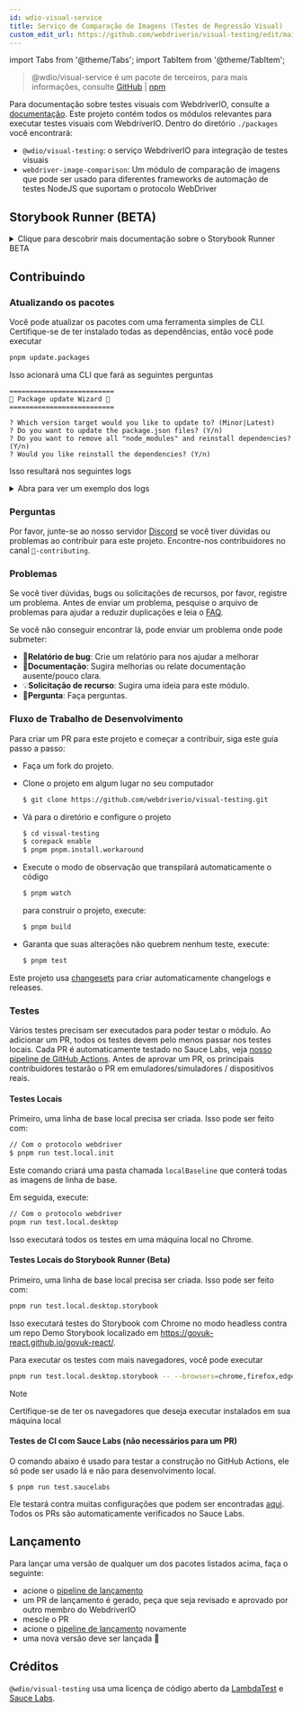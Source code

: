 ```yaml
---
id: wdio-visual-service
title: Serviço de Comparação de Imagens (Testes de Regressão Visual)
custom_edit_url: https://github.com/webdriverio/visual-testing/edit/main/README.md
---
```


import Tabs from '@theme/Tabs';
import TabItem from '@theme/TabItem';

> @wdio/visual-service é um pacote de terceiros, para mais informações, consulte [GitHub](https://github.com/webdriverio/visual-testing) | [npm](https://www.npmjs.com/package/@wdio/visual-service)

Para documentação sobre testes visuais com WebdriverIO, consulte a [documentação](https://webdriver.io/docs/visual-testing). Este projeto contém todos os módulos relevantes para executar testes visuais com WebdriverIO. Dentro do diretório `./packages` você encontrará:

-   `@wdio/visual-testing`: o serviço WebdriverIO para integração de testes visuais
-   `webdriver-image-comparison`: Um módulo de comparação de imagens que pode ser usado para diferentes frameworks de automação de testes NodeJS que suportam o protocolo WebDriver

## Storybook Runner (BETA)

<details>
  <summary>Clique para descobrir mais documentação sobre o Storybook Runner BETA</summary>

> Storybook Runner ainda está em BETA, a documentação será posteriormente movida para as páginas de documentação do [WebdriverIO](https://webdriver.io/docs/visual-testing).

Este módulo agora suporta Storybook com um novo Visual Runner. Este executor verifica automaticamente uma instância local/remota do storybook e criará capturas de tela de elementos de cada componente. Isso pode ser feito adicionando

```ts
export const config: WebdriverIO.Config = {
    // ...
    services: ["visual"],
    // ....
};
```

aos seus `services` e executando `npx wdio tests/configs/wdio.local.desktop.storybook.conf.ts --storybook` através da linha de comando.
Ele usará o Chrome no modo headless como navegador padrão.

> [!NOTE]
>
> -   A maioria das opções de Teste Visual também funcionará para o Storybook Runner, consulte a documentação do [WebdriverIO](https://webdriver.io/docs/visual-testing).
> -   O Storybook Runner substituirá todas as suas capacidades e só pode ser executado nos navegadores que ele suporta, veja [`--browsers`](#browsers).
> -   O Storybook Runner não suporta uma configuração existente que usa capacidades Multiremote e lançará um erro.
> -   O Storybook Runner suporta apenas Desktop Web, não Mobile Web.

### Opções de Serviço do Storybook Runner

As opções de serviço podem ser fornecidas assim

```ts
export const config: WebdriverIO.Config  = {
    // ...
    services: [
      [
        'visual',
        {
            // Algumas opções padrão
            baselineFolder: join(process.cwd(), './__snapshots__/'),
            debug: true,
            // As opções do storybook, veja as opções cli para a descrição
            storybook: {
                additionalSearchParams: new URLSearchParams({foo: 'bar', abc: 'def'}),
                clip: false,
                clipSelector: ''#some-id,
                numShards: 4,
                // `skipStories` pode ser uma string ('example-button--secondary'),
                // um array (['example-button--secondary', 'example-button--small'])
                // ou uma regex que precisa ser fornecida como string ("/.*button.*/gm")
                skipStories: ['example-button--secondary', 'example-button--small'],
                url: 'https://www.bbc.co.uk/iplayer/storybook/',
                version: 6,
                // Opcional - Permite substituir o caminho de linhas de base. Por padrão, agrupará as linhas de base por categoria e componente (por exemplo, forms/input/baseline.png)
                getStoriesBaselinePath: (category, component) => `path__${category}__${component}`,
            },
        },
      ],
    ],
    // ....
}
```

### Opções de CLI do Storybook Runner

#### `--additionalSearchParams`

-   **Tipo:** `string`
-   **Obrigatório:** Não
-   **Padrão:** ''
-   **Exemplo:** `npx wdio tests/configs/wdio.local.desktop.storybook.conf.ts --storybook --additionalSearchParams="foo=bar&abc=def"`

Adicionará parâmetros de pesquisa adicionais à URL do Storybook.
Consulte a documentação [URLSearchParams](https://developer.mozilla.org/en-US/docs/Web/API/URLSearchParams) para mais informações. A string deve ser uma string URLSearchParams válida.

> [!NOTE]
> As aspas duplas são necessárias para evitar que o `&` seja interpretado como um separador de comando.
> Por exemplo, com `--additionalSearchParams="foo=bar&abc=def"` gerará a seguinte URL do Storybook para testes de histórias: `http://storybook.url/iframe.html?id=story-id&foo=bar&abc=def`.

#### `--browsers`

-   **Tipo:** `string`
-   **Obrigatório:** Não
-   **Padrão:** `chrome`, você pode selecionar entre `chrome|firefox|edge|safari`
-   **Exemplo:** `npx wdio tests/configs/wdio.local.desktop.storybook.conf.ts --storybook --browsers=chrome,firefox,edge,safari`
-   **NOTA:** Disponível apenas através da CLI

Usará os navegadores fornecidos para tirar capturas de tela dos componentes

> [!NOTE]
> Certifique-se de ter os navegadores que deseja executar instalados em sua máquina local

#### `--clip`

-   **Tipo:** `boolean`
-   **Obrigatório:** Não
-   **Padrão:** `true`
-   **Exemplo:** `npx wdio tests/configs/wdio.local.desktop.storybook.conf.ts --storybook --clip=false`

Quando desativado, criará uma captura de tela da viewport. Quando ativado, criará capturas de tela de elementos com base no [`--clipSelector`](#clipselector), o que reduzirá a quantidade de espaço em branco ao redor da captura de tela do componente e reduzirá o tamanho da captura de tela.

#### `--clipSelector`

-   **Tipo:** `string`
-   **Obrigatório:** Não
-   **Padrão:** `#storybook-root > :first-child` para Storybook V7 e `#root > :first-child:not(script):not(style)` para Storybook V6, veja também [`--version`](#version)
-   **Exemplo:** `npx wdio tests/configs/wdio.local.desktop.storybook.conf.ts --storybook --clipSelector="#some-id"`

Este é o seletor que será usado:

-   para selecionar o elemento para tirar a captura de tela
-   para o elemento esperar ficar visível antes de uma captura de tela ser tirada

#### `--devices`

-   **Tipo:** `string`
-   **Obrigatório:** Não
-   **Padrão:** Você pode selecionar a partir de [`deviceDescriptors.ts`](https://github.com/webdriverio/visual-testing/blob/main/./packages/service/src/storybook/deviceDescriptors.ts)
-   **Exemplo:** `npx wdio tests/configs/wdio.local.desktop.storybook.conf.ts --storybook --devices="iPhone 14 Pro Max","Pixel 3 XL"`
-   **NOTA:** Disponível apenas através da CLI

Ele usará os dispositivos fornecidos que correspondem ao [`deviceDescriptors.ts`](https://github.com/webdriverio/visual-testing/blob/main/./packages/service/src/storybook/deviceDescriptors.ts) para tirar capturas de tela dos componentes

> [!NOTE]
>
> -   Se você sentir falta de uma configuração de dispositivo, sinta-se à vontade para enviar uma [Solicitação de recurso](https://github.com/webdriverio/visual-testing/issues/new?assignees=&labels=&projects=&template=--feature-request.md)
> -   Isso só funcionará com Chrome:
>     -   se você fornecer `--devices`, todas as instâncias do Chrome serão executadas no modo de **Emulação Móvel**
>     -   se você também fornecer outros navegadores além do Chrome, como `--devices --browsers=firefox,safari,edge`, ele adicionará automaticamente Chrome no modo de emulação móvel
> -   O Storybook Runner criará por padrão capturas de elementos; se você quiser ver a captura de tela completa da Emulação Móvel, forneça `--clip=false` pela linha de comando
> -   O nome do arquivo ficará, por exemplo, como `__snapshots__/example/button/desktop_chrome/example-button--large-local-chrome-iPhone-14-Pro-Max-430x932-dpr-3.png`
> -   **[SRC:](https://chromedriver.chromium.org/mobile-emulation#h.p_ID_167)** Testar um site móvel em um desktop usando emulação móvel pode ser útil, mas os testadores devem estar cientes de que existem muitas diferenças sutis, como:
>     -   GPU totalmente diferente, o que pode levar a grandes mudanças de desempenho;
>     -   a interface do usuário móvel não é emulada (em particular, a barra de URL oculta afeta a altura da página);
>     -   o popup de desambiguação (onde você seleciona um dos poucos alvos de toque) não é suportado;
>     -   muitas APIs de hardware (por exemplo, evento orientationchange) não estão disponíveis.

#### `--headless`

-   **Tipo:** `boolean`
-   **Obrigatório:** Não
-   **Padrão:** `true`
-   **Exemplo:** `npx wdio tests/configs/wdio.local.desktop.storybook.conf.ts --storybook --headless=false`
-   **NOTA:** Disponível apenas através da CLI

Isso executará os testes por padrão no modo headless (quando o navegador o suportar) ou pode ser desativado

#### `--numShards`

-   **Tipo:** `number`
-   **Obrigatório:** Não
-   **Padrão:** `true`
-   **Exemplo:** `npx wdio tests/configs/wdio.local.desktop.storybook.conf.ts --storybook --numShards=10`

Este será o número de instâncias paralelas que serão usadas para executar as histórias. Isso será limitado pelo `maxInstances` no seu arquivo `wdio.conf`.

> [!IMPORTANT]
> Ao executar no modo `headless`, não aumente o número para mais de 20 para evitar instabilidade devido a restrições de recursos

#### `--skipStories`

-   **Tipo:** `string|regex`
-   **Obrigatório:** Não
-   **Padrão:** null
-   **Exemplo:** `npx wdio tests/configs/wdio.local.desktop.storybook.conf.ts --storybook --skipStories="/.*button.*/gm"`

Isso pode ser:

-   uma string (`example-button--secondary,example-button--small`)
-   ou uma regex (`"/.*button.*/gm"`)

para pular certas histórias. Use o `id` da história que pode ser encontrado na URL da história. Por exemplo, o `id` nesta URL `http://localhost:6006/?path=/story/example-page--logged-out` é `example-page--logged-out`

#### `--url`

-   **Tipo:** `string`
-   **Obrigatório:** Não
-   **Padrão:** `http://127.0.0.1:6006`
-   **Exemplo:** `npx wdio tests/configs/wdio.local.desktop.storybook.conf.ts --storybook --url="https://example.com"`

A URL onde sua instância do Storybook está hospedada.

#### `--version`

-   **Tipo:** `number`
-   **Obrigatório:** Não
-   **Padrão:** 7
-   **Exemplo:** `npx wdio tests/configs/wdio.local.desktop.storybook.conf.ts --storybook --version=6`

Esta é a versão do Storybook, o padrão é `7`. Isso é necessário para saber se o [`clipSelector`](#clipselector) V6 precisa ser usado.

### Testes de Interação do Storybook

Os Testes de Interação do Storybook permitem que você interaja com seu componente criando scripts personalizados com comandos WDIO para colocar um componente em um determinado estado. Por exemplo, veja o trecho de código abaixo:

```ts
import { browser, expect } from "@wdio/globals";

describe("Storybook Interaction", () => {
    it("should create screenshots for the logged in state when it logs out", async () => {
        const componentId = "example-page--logged-in";
        await browser.waitForStorybookComponentToBeLoaded({ id: componentId });

        await expect($("header")).toMatchElementSnapshot(
            `${componentId}-logged-in-state`
        );
        await $("button=Log out").click();
        await expect($("header")).toMatchElementSnapshot(
            `${componentId}-logged-out-state`
        );
    });

    it("should create screenshots for the logged out state when it logs in", async () => {
        const componentId = "example-page--logged-out";
        await browser.waitForStorybookComponentToBeLoaded({ id: componentId });

        await expect($("header")).toMatchElementSnapshot(
            `${componentId}-logged-out-state`
        );
        await $("button=Log in").click();
        await expect($("header")).toMatchElementSnapshot(
            `${componentId}-logged-in-state`
        );
    });
});
```

Dois testes em dois componentes diferentes são executados. Cada teste primeiro define um estado e depois tira uma captura de tela. Você também notará que um novo comando personalizado foi introduzido, que pode ser encontrado [aqui](#new-custom-command).

O arquivo de especificação acima pode ser salvo em uma pasta e adicionado à linha de comando com o seguinte comando:

```sh
pnpm run test.local.desktop.storybook.localhost -- --spec='tests/specs/storybook-interaction/*.ts'
```

O Storybook runner primeiro verificará automaticamente sua instância do Storybook e depois adicionará seus testes às histórias que precisam ser comparadas. Se você não quiser que os componentes que você usa para testes de interação sejam comparados duas vezes, você pode adicionar um filtro para remover as histórias "padrão" da verificação fornecendo o filtro [`--skipStories`](#--skipstories). Isso ficaria assim:

```sh
pnpm run test.local.desktop.storybook.localhost -- --skipStories="/example-page.*/gm" --spec='tests/specs/storybook-interaction/*.ts'
```

### Novo Comando Personalizado

Um novo comando personalizado chamado `browser.waitForStorybookComponentToBeLoaded({ id: 'componentId' })` será adicionado ao objeto `browser/driver` que carregará automaticamente o componente e esperará que ele seja concluído, para que você não precise usar o método `browser.url('url.com')`. Pode ser usado assim

```ts
import { browser, expect } from "@wdio/globals";

describe("Storybook Interaction", () => {
    it("should create screenshots for the logged in state when it logs out", async () => {
        const componentId = "example-page--logged-in";
        await browser.waitForStorybookComponentToBeLoaded({ id: componentId });

        await expect($("header")).toMatchElementSnapshot(
            `${componentId}-logged-in-state`
        );
        await $("button=Log out").click();
        await expect($("header")).toMatchElementSnapshot(
            `${componentId}-logged-out-state`
        );
    });

    it("should create screenshots for the logged out state when it logs in", async () => {
        const componentId = "example-page--logged-out";
        await browser.waitForStorybookComponentToBeLoaded({ id: componentId });

        await expect($("header")).toMatchElementSnapshot(
            `${componentId}-logged-out-state`
        );
        await $("button=Log in").click();
        await expect($("header")).toMatchElementSnapshot(
            `${componentId}-logged-in-state`
        );
    });
});
```

As opções são:

#### `additionalSearchParams`

-   **Tipo:** [`URLSearchParams`](https://developer.mozilla.org/en-US/docs/Web/API/URLSearchParams)
-   **Obrigatório:** Não
-   **Padrão:** `new URLSearchParams()`
-   **Exemplo:**

```ts
await browser.waitForStorybookComponentToBeLoaded({
    additionalSearchParams: new URLSearchParams({ foo: "bar", abc: "def" }),
    id: "componentId",
});
```

Isso adicionará parâmetros de pesquisa adicionais à URL do Storybook, no exemplo acima a URL será `http://storybook.url/iframe.html?id=story-id&foo=bar&abc=def`.
Consulte a documentação [URLSearchParams](https://developer.mozilla.org/en-US/docs/Web/API/URLSearchParams) para mais informações.

#### `clipSelector`

-   **Tipo:** `string`
-   **Obrigatório:** Não
-   **Padrão:** `#storybook-root > :first-child` para Storybook V7 e `#root > :first-child:not(script):not(style)` para Storybook V6
-   **Exemplo:**

```ts
await browser.waitForStorybookComponentToBeLoaded({
    clipSelector: "#your-selector",
    id: "componentId",
});
```

Este é o seletor que será usado:

-   para selecionar o elemento para tirar a captura de tela
-   para o elemento esperar ficar visível antes de uma captura de tela ser tirada

#### `id`

-   **Tipo:** `string`
-   **Obrigatório:** sim
-   **Exemplo:**

```ts
await browser.waitForStorybookComponentToBeLoaded({ '#your-selector', id: 'componentId' })
```

Use o `id` da história que pode ser encontrado na URL da história. Por exemplo, o `id` nesta URL `http://localhost:6006/?path=/story/example-page--logged-out` é `example-page--logged-out`

#### `timeout`

-   **Tipo:** `number`
-   **Obrigatório:** Não
-   **Padrão:** 1100 milissegundos
-   **Exemplo:**

```ts
await browser.waitForStorybookComponentToBeLoaded({
    id: "componentId",
    timeout: 20000,
});
```

O tempo máximo que queremos esperar para que um componente fique visível após o carregamento na página

#### `url`

-   **Tipo:** `string`
-   **Obrigatório:** Não
-   **Padrão:** `http://127.0.0.1:6006`
-   **Exemplo:**

```ts
await browser.waitForStorybookComponentToBeLoaded({
    id: "componentId",
    url: "https://your.url",
});
```

A URL onde sua instância do Storybook está hospedada.

</details>

## Contribuindo

### Atualizando os pacotes

Você pode atualizar os pacotes com uma ferramenta simples de CLI. Certifique-se de ter instalado todas as dependências, então você pode executar

```sh
pnpm update.packages
```

Isso acionará uma CLI que fará as seguintes perguntas

```logs
==========================
🤖 Package update Wizard 🧙
==========================

? Which version target would you like to update to? (Minor|Latest)
? Do you want to update the package.json files? (Y/n)
? Do you want to remove all "node_modules" and reinstall dependencies? (Y/n)
? Would you like reinstall the dependencies? (Y/n)
```

Isso resultará nos seguintes logs

<details>
    <summary>Abra para ver um exemplo dos logs</summary>
    
```logs
==========================
🤖 Package update Wizard 🧙
==========================

? Which version target would you like to update to? Minor
? Do you want to update the package.json files? yes
Updating root 'package.json' for minor updates...
Updating packages for minor updates in /Users/wswebcreation/Git/wdio/visual-testing...
Using pnpm
Upgrading /Users/wswebcreation/Git/wdio/visual-testing/package.json
[====================] 38/38 100%

@typescript-eslint/eslint-plugin ^8.7.0 → ^8.8.0
@typescript-eslint/parser ^8.7.0 → ^8.8.0
@typescript-eslint/utils ^8.7.0 → ^8.8.0
@vitest/coverage-v8 ^2.1.1 → ^2.1.2
vitest ^2.1.1 → ^2.1.2

Run pnpm install to install new versions.
Updating packages for minor updates in /Users/wswebcreation/Git/wdio/visual-testing/packages/ocr-service...
Using pnpm
Upgrading /Users/wswebcreation/Git/wdio/visual-testing/packages/ocr-service/package.json
[====================] 11/11 100%

All dependencies match the minor package versions :)
Updating packages for minor updates in /Users/wswebcreation/Git/wdio/visual-testing/packages/visual-reporter...
Using pnpm
Upgrading /Users/wswebcreation/Git/wdio/visual-testing/packages/visual-reporter/package.json
[====================] 11/11 100%

eslint-config-next 14.2.13 → 14.2.14
next 14.2.13 → 14.2.14

Run pnpm install to install new versions.
Updating packages for minor updates in /Users/wswebcreation/Git/wdio/visual-testing/packages/visual-service...
Using pnpm
Upgrading /Users/wswebcreation/Git/wdio/visual-testing/packages/visual-service/package.json
[====================] 5/5 100%

All dependencies match the minor package versions :)
Updating packages for minor updates in /Users/wswebcreation/Git/wdio/visual-testing/packages/webdriver-image-comparison...
Using pnpm
Upgrading /Users/wswebcreation/Git/wdio/visual-testing/packages/webdriver-image-comparison/package.json
[====================] 8/8 100%

All dependencies match the minor package versions :)
? Do you want to remove all "node_modules" and reinstall dependencies? yes
Removing root dependencies in /Users/wswebcreation/Git/wdio/visual-testing...
Removing dependencies in ocr-service...
Removing dependencies in visual-reporter...
Removing dependencies in visual-service...
Removing dependencies in webdriver-image-comparison...
? Would you like reinstall the dependencies? yes
Installing dependencies in /Users/wswebcreation/Git/wdio/visual-testing...

> @wdio/visual-testing-monorepo@ pnpm.install.workaround /Users/wswebcreation/Git/wdio/visual-testing
> pnpm install --shamefully-hoist

Scope: all 5 workspace projects
Lockfile is up to date, resolution step is skipped
Packages: +1274
++++++++++++++++++++++++++++++++++++++++++++++++++++++++++++++++++++++++++++++++++++++++++++++++++++++++++++++++++
Progress: resolved 1274, reused 1265, downloaded 0, added 1274, done

dependencies:

-   @wdio/ocr-service 2.0.0 <- packages/ocr-service
-   @wdio/visual-service 6.0.0 <- packages/visual-service

devDependencies:

-   @changesets/cli 2.27.8
-   @inquirer/prompts 5.5.0
-   @tsconfig/node20 20.1.4
-   @types/eslint 9.6.1
-   @types/jsdom 21.1.7
-   @types/node 20.16.4
-   @types/react 18.3.5
-   @types/react-dom 18.3.0
-   @types/xml2js 0.4.14
-   @typescript-eslint/eslint-plugin 8.8.0
-   @typescript-eslint/parser 8.8.0
-   @typescript-eslint/utils 8.8.0
-   @vitest/coverage-v8 2.1.2
-   @wdio/appium-service 9.1.2
-   @wdio/cli 9.1.2
-   @wdio/globals 9.1.2
-   @wdio/local-runner 9.1.2
-   @wdio/mocha-framework 9.1.2
-   @wdio/sauce-service 9.1.2
-   @wdio/shared-store-service 9.1.2
-   @wdio/spec-reporter 9.1.2
-   @wdio/types 9.1.2
-   eslint 9.11.1
-   eslint-plugin-import 2.30.0
-   eslint-plugin-unicorn 55.0.0
-   eslint-plugin-wdio 9.0.8
-   husky 9.1.6
-   jsdom 25.0.1
-   pnpm-run-all2 6.2.3
-   release-it 17.6.0
-   rimraf 6.0.1
-   saucelabs 8.0.0
-   ts-node 10.9.2
-   typescript 5.6.2
-   vitest 2.1.2
-   webdriverio 9.1.2

. prepare$ husky
└─ Done in 204ms
Done in 9.5s
All packages updated!

````

</details>

### Perguntas

Por favor, junte-se ao nosso servidor [Discord](https://discord.webdriver.io) se você tiver dúvidas ou problemas ao contribuir para este projeto. Encontre-nos contribuidores no canal `🙏-contributing`.

### Problemas

Se você tiver dúvidas, bugs ou solicitações de recursos, por favor, registre um problema. Antes de enviar um problema, pesquise o arquivo de problemas para ajudar a reduzir duplicações e leia o [FAQ](https://webdriver.io/docs/visual-testing/faq/).

Se você não conseguir encontrar lá, pode enviar um problema onde pode submeter:

-   🐛**Relatório de bug**: Crie um relatório para nos ajudar a melhorar
-   📖**Documentação**: Sugira melhorias ou relate documentação ausente/pouco clara.
-   💡**Solicitação de recurso**: Sugira uma ideia para este módulo.
-   💬**Pergunta**: Faça perguntas.

### Fluxo de Trabalho de Desenvolvimento

Para criar um PR para este projeto e começar a contribuir, siga este guia passo a passo:

-   Faça um fork do projeto.
-   Clone o projeto em algum lugar no seu computador

    ```sh
    $ git clone https://github.com/webdriverio/visual-testing.git
    ```

-   Vá para o diretório e configure o projeto

    ```sh
    $ cd visual-testing
    $ corepack enable
    $ pnpm pnpm.install.workaround
    ```

-   Execute o modo de observação que transpilará automaticamente o código

    ```sh
    $ pnpm watch
    ```

    para construir o projeto, execute:

    ```sh
    $ pnpm build
    ```

-   Garanta que suas alterações não quebrem nenhum teste, execute:

    ```sh
    $ pnpm test
    ```

Este projeto usa [changesets](https://github.com/changesets/changesets) para criar automaticamente changelogs e releases.

### Testes

Vários testes precisam ser executados para poder testar o módulo. Ao adicionar um PR, todos os testes devem pelo menos passar nos testes locais. Cada PR é automaticamente testado no Sauce Labs, veja [nosso pipeline de GitHub Actions](https://github.com/webdriverio/visual-testing/actions/workflows/tests.yml). Antes de aprovar um PR, os principais contribuidores testarão o PR em emuladores/simuladores / dispositivos reais.

#### Testes Locais

Primeiro, uma linha de base local precisa ser criada. Isso pode ser feito com:

```sh
// Com o protocolo webdriver
$ pnpm run test.local.init
```

Este comando criará uma pasta chamada `localBaseline` que conterá todas as imagens de linha de base.

Em seguida, execute:

```sh
// Com o protocolo webdriver
pnpm run test.local.desktop
```

Isso executará todos os testes em uma máquina local no Chrome.

#### Testes Locais do Storybook Runner (Beta)

Primeiro, uma linha de base local precisa ser criada. Isso pode ser feito com:

```sh
pnpm run test.local.desktop.storybook
```

Isso executará testes do Storybook com Chrome no modo headless contra um repo Demo Storybook localizado em https://govuk-react.github.io/govuk-react/.

Para executar os testes com mais navegadores, você pode executar

```sh
pnpm run test.local.desktop.storybook -- --browsers=chrome,firefox,edge,safari
```

> [!NOTE]
> Certifique-se de ter os navegadores que deseja executar instalados em sua máquina local

#### Testes de CI com Sauce Labs (não necessários para um PR)

O comando abaixo é usado para testar a construção no GitHub Actions, ele só pode ser usado lá e não para desenvolvimento local.

```
$ pnpm run test.saucelabs
```

Ele testará contra muitas configurações que podem ser encontradas [aqui](https://github.com/webdriverio/visual-testing/blob/main/./tests/configs/wdio.saucelabs.web.conf.ts).
Todos os PRs são automaticamente verificados no Sauce Labs.

## Lançamento

Para lançar uma versão de qualquer um dos pacotes listados acima, faça o seguinte:

-   acione o [pipeline de lançamento](https://github.com/webdriverio/visual-testing/actions/workflows/release.yml)
-   um PR de lançamento é gerado, peça que seja revisado e aprovado por outro membro do WebdriverIO
-   mescle o PR
-   acione o [pipeline de lançamento](https://github.com/webdriverio/visual-testing/actions/workflows/release.yml) novamente
-   uma nova versão deve ser lançada 🎉

## Créditos

`@wdio/visual-testing` usa uma licença de código aberto da [LambdaTest](https://www.lambdatest.com/) e [Sauce Labs](https://saucelabs.com/).